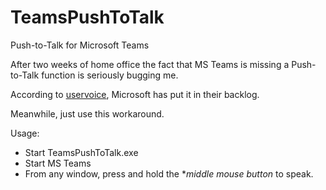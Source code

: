# TeamsPushToTalk

Push-to-Talk for Microsoft Teams

After two weeks of home office the fact that MS Teams is missing a Push-to-Talk function is seriously bugging me. 

According to [uservoice](https://microsoftteams.uservoice.com/forums/555103-public/suggestions/18837436-allow-users-to-enable-push-to-talk-in-group-meetin), Microsoft has put it in their backlog.

Meanwhile, just use this workaround.

Usage:
* Start TeamsPushToTalk.exe
* Start MS Teams
* From any window, press and hold the **middle mouse button* to speak.

